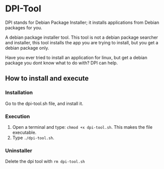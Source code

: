 # DPI-Tool
DPI stands for Debian Package Installer; it installs applications from Debian packages for you.

A debian package installer tool. 
This tool is not a debian package searcher and installer, this tool installs the app you are trying to install, but you get a debian package only.

Have you ever tried to install an application for linux, but get a debian package you dont know what to do with? DPI can help.

## How to install and execute
### Installation
Go to the dpi-tool.sh file, and install it.

### Execution
1. Open a terminal and type: `chmod +x dpi-tool.sh`. This makes the file executable.
2. Type `./dpi-tool.sh`. 

### Uninstaller
Delete the dpi tool with `rm dpi-tool.sh`
